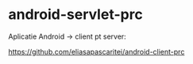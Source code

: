 # android-servlet-prc

Aplicatie Android -> client pt server:

 https://github.com/eliasapascaritei/android-client-prc
